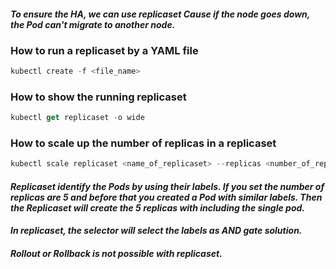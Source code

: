 #### _To ensure the HA, we can use replicaset Cause if the node goes down, the Pod can't migrate to another node._

### How to run a replicaset by a YAML file
```Actionscript
kubectl create -f <file_name>
```

### How to show the running replicaset
```Actionscript
kubectl get replicaset -o wide
```

### How to scale up the number of replicas in a replicaset
```Actionscript
kubectl scale replicaset <name_of_replicaset> --replicas <number_of_replicas>
```

#### _Replicaset identify the Pods by using their labels. If you set the number of replicas are 5 and before that you created a Pod with similar labels. Then the Replicaset will create the 5 replicas with including the single pod._


#### _In replicaset, the selector will select the labels as AND gate solution._

#### _Rollout or Rollback is not possible with replicaset._

